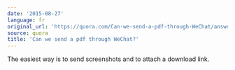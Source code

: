 ```yaml
---
date: '2015-08-27'
language: fr
original_url: 'https://quora.com/Can-we-send-a-pdf-through-WeChat/answer/Clément-Renaud'
source: quora
title: 'Can we send a pdf through WeChat?'
---
```


The easiest way is to send screenshots and to attach a download link.
